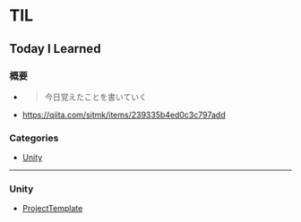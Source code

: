 # TIL

## Today I Learned

### 概要
* > 今日覚えたことを書いていく
* https://qiita.com/sitmk/items/239335b4ed0c3c797add

### Categories

* [Unity](#unity)

---

### Unity
* [ProjectTemplate](Unity/ProjectTemplate.md)
